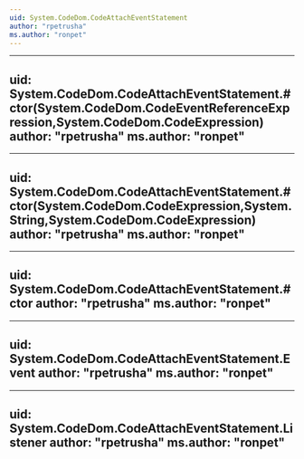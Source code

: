 ```yaml
---
uid: System.CodeDom.CodeAttachEventStatement
author: "rpetrusha"
ms.author: "ronpet"
---
```


---
uid: System.CodeDom.CodeAttachEventStatement.#ctor(System.CodeDom.CodeEventReferenceExpression,System.CodeDom.CodeExpression)
author: "rpetrusha"
ms.author: "ronpet"
---

---
uid: System.CodeDom.CodeAttachEventStatement.#ctor(System.CodeDom.CodeExpression,System.String,System.CodeDom.CodeExpression)
author: "rpetrusha"
ms.author: "ronpet"
---

---
uid: System.CodeDom.CodeAttachEventStatement.#ctor
author: "rpetrusha"
ms.author: "ronpet"
---

---
uid: System.CodeDom.CodeAttachEventStatement.Event
author: "rpetrusha"
ms.author: "ronpet"
---

---
uid: System.CodeDom.CodeAttachEventStatement.Listener
author: "rpetrusha"
ms.author: "ronpet"
---

